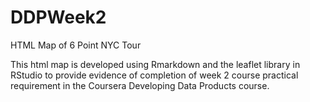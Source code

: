 # DDPWeek2
HTML Map of 6 Point NYC Tour

This html map is developed using Rmarkdown and the leaflet library in RStudio to provide evidence of completion of week 2 course practical requirement in the Coursera Developing Data Products course.
